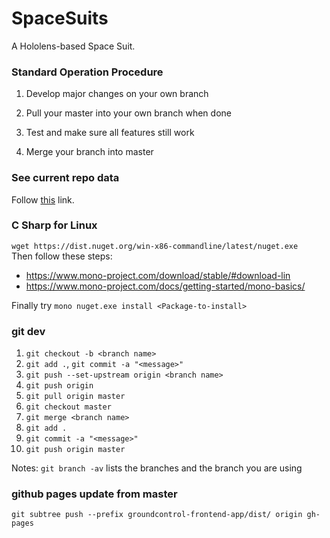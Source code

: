 # SpaceSuits

A Hololens-based Space Suit.


### Standard Operation Procedure

1) Develop major changes on your own branch

2) Pull your master into your own branch when done

3) Test and make sure all features still work

4) Merge your branch into master

### See current repo data

Follow [this](https://api.github.com/repos/jschmidtnj/spacesuits) link.

### C Sharp for Linux

`wget https://dist.nuget.org/win-x86-commandline/latest/nuget.exe`  
Then follow these steps:  
* https://www.mono-project.com/download/stable/#download-lin
* https://www.mono-project.com/docs/getting-started/mono-basics/
  
  
Finally try `mono nuget.exe install <Package-to-install>`

### git dev

1) `git checkout -b <branch name>`
2) `git add .`, `git commit -a "<message>"`
3) `git push --set-upstream origin <branch name>`
4) `git push origin`
5) `git pull origin master`
6) `git checkout master`
7) `git merge <branch name>`
8) `git add .`
9) `git commit -a "<message>"`
10) `git push origin master`

Notes: `git branch -av` lists the branches and the branch you are using  

### github pages update from master

`git subtree push --prefix groundcontrol-frontend-app/dist/ origin gh-pages`